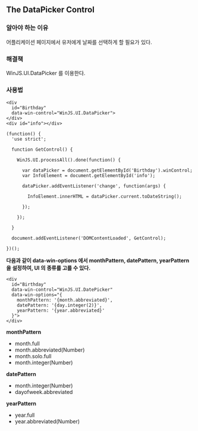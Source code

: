 ## The DataPicker Control

### 알아야 하는 이유

어플리케이션 페이지에서 유저에게 날짜를 선택하게 할 필요가 있다.

### 해결책

WinJS.UI.DataPicker 를 이용한다.

### 사용법

```
<div 
  id="Birthday" 
  data-win-control="WinJS.UI.DataPicker">
</div>
<div id="info"></div>
```

```
(function() {
  'use strict';
  
  function GetControl() {
  
    WinJS.UI.processAll().done(function() {
    
      var dataPicker = document.getElementById('Birthday').winControl;
      var InfoElement = document.getElementById('info');
      
      dataPicker.addEventListener('change', function(args) {
      
        InfoElement.innerHTML = dataPicker.current.toDateString();
      
      });
    
    });
  
  }

  document.addEventListener('DOMContentLoaded', GetControl);

})();
```

**다음과 같이 data-win-options 에서 monthPattern, datePattern, yearPattern 을 설정하여, UI 의 종류를 고를 수 있다.**

```
<div
  id="Birthday"
  data-win-control="WinJS.UI.DatePicker"
  data-win-options="{
    monthPattern: '{month.abbreviated}',
    datePattern: '{day.integer(2)}',
    yearPattern: '{year.abbreviated}'
  }">
</div>
```

**monthPattern**
* month.full
* month.abbreviated(Number)
* month.solo.full
* month.integer(Number)

**datePattern**
* month.integer(Number)
* dayofweek.abbreviated

**yearPattern**
* year.full
* year.abbreviated(Number)